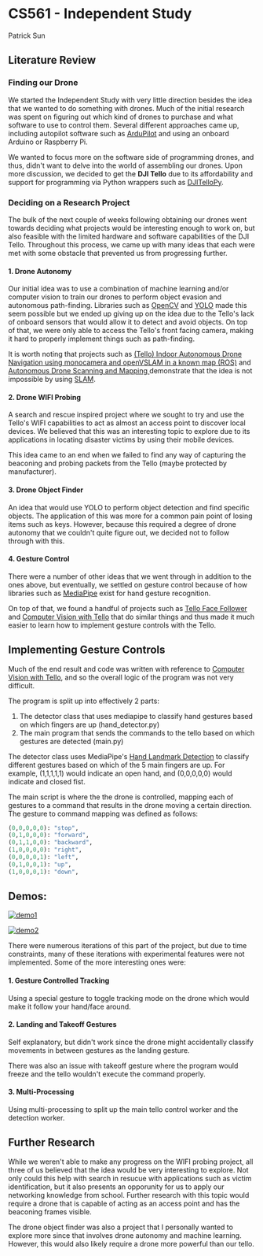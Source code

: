 # CS561 - Independent Study 
Patrick Sun

## Literature Review
### Finding our Drone
We started the Independent Study with very little direction besides the idea that we wanted to do 
something with drones. Much of the initial research was spent on figuring out which kind of drones
to purchase and what software to use to control them. Several different approaches came up, including 
autopilot software such as [ArduPilot](https://github.com/ArduPilot/ardupilot) and using an onboard
Arduino or Raspberry Pi.

We wanted to focus more on the software side of programming drones, and thus, didn't want to delve into
the world of assembling our drones. Upon more discussion, we decided to get the **DJI Tello** due to its
affordability and support for programming via Python wrappers such as 
[DJITelloPy](https://github.com/damiafuentes/DJITelloPy).

### Deciding on a Research Project
The bulk of the next couple of weeks following obtaining our drones went towards deciding what projects 
would be interesting enough to work on, but also feasible with the limited hardware and software capabilities
of the DJI Tello. Throughout this process, we came up with many ideas that each were met with some obstacle that 
prevented us from progressing further. 

#### 1. Drone Autonomy
Our initial idea was to use a combination of machine learning and/or computer vision to train our drones to 
perform object evasion and autonomous path-finding. Libraries such as [OpenCV](https://opencv.org/) 
and [YOLO](https://docs.ultralytics.com/) made this seem possible but we ended up giving up on the idea
due to the Tello's lack of onboard sensors that would allow it to detect and avoid objects. On top of that,
we were only able to access the Tello's front facing camera, making it hard to properly implement things such as
path-finding.

It is worth noting that projects such as [(Tello) Indoor Autonomous Drone Navigation using monocamera and openVSLAM in a known map (ROS)](https://www.youtube.com/watch?v=cx2MV2OOG7U) and [Autonomous Drone Scanning and Mapping
](https://github.com/waseemtannous/Autonomous-Drone-Scanning-and-Mapping) demonstrate that the idea is not impossible
by using [SLAM](https://www.mathworks.com/discovery/slam.html).

#### 2. Drone WIFI Probing
A search and rescue inspired project where we sought to try and use the Tello's WIFI capabilities to act as
almost an access point to discover local devices. We believed that this was an interesting topic to explore
due to its applications in locating disaster victims by using their mobile devices.

This idea came to an end when we failed to find any way of capturing the beaconing and probing packets
from the Tello (maybe protected by manufacturer).

#### 3. Drone Object Finder
An idea that would use YOLO to perform object detection and find specific objects. The application of this
was more for a common pain point of losing items such as keys. However, because this required a degree of 
drone autonomy that we couldn't quite figure out, we decided not to follow through with this.

#### 4. Gesture Control
There were a number of other ideas that we went through in addition to the ones above, but eventually, we settled on 
gesture control because of how libraries such as [MediaPipe](https://github.com/google-ai-edge/mediapipe) exist
for hand gesture recognition.

On top of that, we found a handful of projects such as [Tello Face Follower](https://github.com/youngsoul/tello-sandbox)
and [Computer Vision with Tello](https://github.com/mrsojourn/computer_vision_with_tello_drone?tab=readme-ov-file) that
do similar things and thus made it much easier to learn how to implement gesture controls with the Tello.

## Implementing Gesture Controls
Much of the end result and code was written with reference to [Computer Vision with Tello](https://github.com/mrsojourn/computer_vision_with_tello_drone?tab=readme-ov-file), and so the overall logic of the program was not very difficult. 

The program is split up into effectively 2 parts: 
1. The detector class that uses mediapipe to classify hand gestures based on which fingers are up (hand_detector.py)
2. The main program that sends the commands to the tello based on which gestures are detected (main.py)

The detector class uses MediaPipe's [Hand Landmark Detection](https://ai.google.dev/edge/mediapipe/solutions/vision/hand_landmarker) to classify different gestures based on which of the 5 main fingers are up. For example, (1,1,1,1,1) would
indicate an open hand, and (0,0,0,0,0) would indicate and closed fist.

The main script is where the the drone is controlled, mapping each of gestures to a command that results in 
the drone moving a certain direction. The gesture to command mapping was defined as follows:

```python
(0,0,0,0,0): "stop",
(0,1,0,0,0): "forward",
(0,1,1,0,0): "backward",
(1,0,0,0,0): "right",
(0,0,0,0,1): "left",
(0,1,0,0,1): "up",
(1,0,0,0,1): "down",
```

## Demos:
[![demo1](https://img.youtube.com/vi/vo5VW0NoR6s/0.jpg)](https://www.youtube.com/watch?v=vo5VW0NoR6s)

[![demo2](https://img.youtube.com/vi/Q05GU-qtyo4/0.jpg)](https://www.youtube.com/watch?v=Q05GU-qtyo4)

There were numerous iterations of this part of the project, but due to time constraints, many of these iterations
with experimental features were not implemented. Some of the more interesting ones were:

#### 1. Gesture Controlled Tracking
Using a special gesture to toggle tracking mode on the drone which would make it follow your hand/face around.

#### 2. Landing and Takeoff Gestures
Self explanatory, but didn't work since the drone might accidentally classify movements in between gestures as 
the landing gesture.

There was also an issue with takeoff gesture where the program would freeze and the tello wouldn't execute the 
command properly. 

#### 3. Multi-Processing
Using multi-processing to split up the main tello control worker and the detection worker.

## Further Research
While we weren't able to make any progress on the WIFI probing project, all three of us believed that the idea
would be very interesting to explore. Not only could this help with search in resucue with applications
such as victim identification, but it also presents an opporunity for us to apply our networking knowledge 
from school. Further research with this topic would require a drone that is capable of acting as an access point
and has the beaconing frames visible. 

The drone object finder was also a project that I personally wanted to explore more since that involves drone 
autonomy and machine learning. However, this would also likely require a drone more powerful than our tello.
